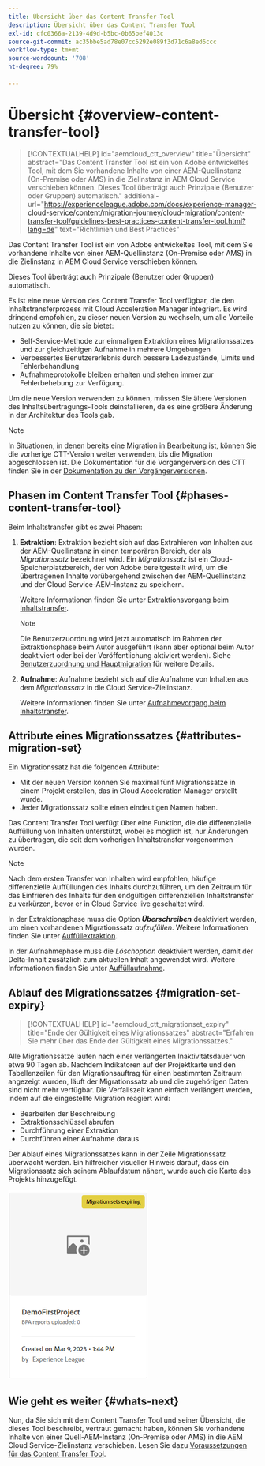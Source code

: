 ```yaml
---
title: Übersicht über das Content Transfer-Tool
description: Übersicht über das Content Transfer Tool
exl-id: cfc0366a-2139-4d9d-b5bc-0b65bef4013c
source-git-commit: ac35bbe5ad78e07cc5292e089f3d71c6a8ed6ccc
workflow-type: tm+mt
source-wordcount: '708'
ht-degree: 79%

---
```


# Übersicht {#overview-content-transfer-tool}

>[!CONTEXTUALHELP]
>id="aemcloud_ctt_overview"
>title="Übersicht"
>abstract="Das Content Transfer Tool ist ein von Adobe entwickeltes Tool, mit dem Sie vorhandene Inhalte von einer AEM-Quellinstanz (On-Premise oder AMS) in die Zielinstanz in AEM Cloud Service verschieben können. Dieses Tool überträgt auch Prinzipale (Benutzer oder Gruppen) automatisch."
>additional-url="https://experienceleague.adobe.com/docs/experience-manager-cloud-service/content/migration-journey/cloud-migration/content-transfer-tool/guidelines-best-practices-content-transfer-tool.html?lang=de" text="Richtlinien und Best Practices"

Das Content Transfer Tool ist ein von Adobe entwickeltes Tool, mit dem Sie vorhandene Inhalte von einer AEM-Quellinstanz (On-Premise oder AMS) in die Zielinstanz in AEM Cloud Service verschieben können.

Dieses Tool überträgt auch Prinzipale (Benutzer oder Gruppen) automatisch.

Es ist eine neue Version des Content Transfer Tool verfügbar, die den Inhaltstransferprozess mit Cloud Acceleration Manager integriert. Es wird dringend empfohlen, zu dieser neuen Version zu wechseln, um alle Vorteile nutzen zu können, die sie bietet:

* Self-Service-Methode zur einmaligen Extraktion eines Migrationssatzes und zur gleichzeitigen Aufnahme in mehrere Umgebungen
* Verbessertes Benutzererlebnis durch bessere Ladezustände, Limits und Fehlerbehandlung
* Aufnahmeprotokolle bleiben erhalten und stehen immer zur Fehlerbehebung zur Verfügung.

Um die neue Version verwenden zu können, müssen Sie ältere Versionen des Inhaltsübertragungs-Tools deinstallieren, da es eine größere Änderung in der Architektur des Tools gab.

>[!NOTE]
>
> In Situationen, in denen bereits eine Migration in Bearbeitung ist, können Sie die vorherige CTT-Version weiter verwenden, bis die Migration abgeschlossen ist. Die Dokumentation für die Vorgängerversion des CTT finden Sie in der [Dokumentation zu den Vorgängerversionen](/help/journey-migration/content-transfer-tool/ctt-legacy/overview-content-transfer-tool-legacy.md).

## Phasen im Content Transfer Tool {#phases-content-transfer-tool}

Beim Inhaltstransfer gibt es zwei Phasen:

1. **Extraktion**: Extraktion bezieht sich auf das Extrahieren von Inhalten aus der AEM-Quellinstanz in einen temporären Bereich, der als *Migrationssatz* bezeichnet wird. Ein *Migrationssatz* ist ein Cloud-Speicherplatzbereich, der von Adobe bereitgestellt wird, um die übertragenen Inhalte vorübergehend zwischen der AEM-Quellinstanz und der Cloud Service-AEM-Instanz zu speichern.

   Weitere Informationen finden Sie unter [Extraktionsvorgang beim Inhaltstransfer](/help/journey-migration/content-transfer-tool/using-content-transfer-tool/extracting-content.md).

   >[!NOTE]
   >Die Benutzerzuordnung wird jetzt automatisch im Rahmen der Extraktionsphase beim Autor ausgeführt (kann aber optional beim Autor deaktiviert oder bei der Veröffentlichung aktiviert werden). Siehe [Benutzerzuordnung und Hauptmigration](/help/journey-migration/content-transfer-tool/using-content-transfer-tool/user-mapping-and-migration.md) für weitere Details.

1. **Aufnahme**: Aufnahme bezieht sich auf die Aufnahme von Inhalten aus dem *Migrationssatz* in die Cloud Service-Zielinstanz.

   Weitere Informationen finden Sie unter [Aufnahmevorgang beim Inhaltstransfer](/help/journey-migration/content-transfer-tool/using-content-transfer-tool/ingesting-content.md).

## Attribute eines Migrationssatzes {#attributes-migration-set}

Ein Migrationssatz hat die folgenden Attribute:

* Mit der neuen Version können Sie maximal fünf Migrationssätze in einem Projekt erstellen, das in Cloud Acceleration Manager erstellt wurde.
* Jeder Migrationssatz sollte einen eindeutigen Namen haben.

Das Content Transfer Tool verfügt über eine Funktion, die die differenzielle Auffüllung von Inhalten unterstützt, wobei es möglich ist, nur Änderungen zu übertragen, die seit dem vorherigen Inhaltstransfer vorgenommen wurden.

>[!NOTE]
>Nach dem ersten Transfer von Inhalten wird empfohlen, häufige differenzielle Auffüllungen des Inhalts durchzuführen, um den Zeitraum für das Einfrieren des Inhalts für den endgültigen differenziellen Inhaltstransfer zu verkürzen, bevor er in Cloud Service live geschaltet wird.

In der Extraktionsphase muss die Option ***Überschreiben*** deaktiviert werden, um einen vorhandenen Migrationssatz *aufzufüllen*. Weitere Informationen finden Sie unter [Auffüllextraktion](/help/journey-migration/content-transfer-tool/using-content-transfer-tool/extracting-content.md#top-up-extraction-process).

In der Aufnahmephase muss die *Löschoption* deaktiviert werden, damit der Delta-Inhalt zusätzlich zum aktuellen Inhalt angewendet wird. Weitere Informationen finden Sie unter [Auffüllaufnahme](/help/journey-migration/content-transfer-tool/using-content-transfer-tool/ingesting-content.md#top-up-ingestion-process).

## Ablauf des Migrationssatzes {#migration-set-expiry}

>[!CONTEXTUALHELP]
>id="aemcloud_ctt_migrationset_expiry"
>title="Ende der Gültigkeit eines Migrationssatzes"
>abstract="Erfahren Sie mehr über das Ende der Gültigkeit eines Migrationssatzes."

Alle Migrationssätze laufen nach einer verlängerten Inaktivitätsdauer von etwa 90 Tagen ab. Nachdem Indikatoren auf der Projektkarte und den Tabellenzeilen für den Migrationsauftrag für einen bestimmten Zeitraum angezeigt wurden, läuft der Migrationssatz ab und die zugehörigen Daten sind nicht mehr verfügbar. Die Verfallszeit kann einfach verlängert werden, indem auf die eingestellte Migration reagiert wird:

* Bearbeiten der Beschreibung
* Extraktionsschlüssel abrufen
* Durchführung einer Extraktion
* Durchführen einer Aufnahme daraus

Der Ablauf eines Migrationssatzes kann in der Zeile Migrationssatz überwacht werden. Ein hilfreicher visueller Hinweis darauf, dass ein Migrationssatz sich seinem Ablaufdatum nähert, wurde auch die Karte des Projekts hinzugefügt.

![image](/help/journey-migration/content-transfer-tool/assets-ctt/cttcam29.png)


## Wie geht es weiter {#whats-next}

Nun, da Sie sich mit dem Content Transfer Tool und seiner Übersicht, die dieses Tool beschreibt, vertraut gemacht haben, können Sie vorhandene Inhalte von einer Quell-AEM-Instanz (On-Premise oder AMS) in die AEM Cloud Service-Zielinstanz verschieben. Lesen Sie dazu [Voraussetzungen für das Content Transfer Tool](/help/journey-migration/content-transfer-tool/using-content-transfer-tool/prerequisites-content-transfer-tool.md).
